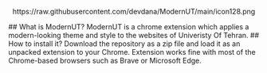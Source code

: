 <p align="center">
https://raw.githubusercontent.com/devdana/ModernUT/main/icon128.png
</p>
## What is ModernUT?
ModernUT is a chrome extension which applies a modern-looking theme and style to the websites of Univeristy Of Tehran.
## How to install it?
Download the repository as a zip file and load it as an unpacked extension to your Chrome.
Extension works fine with most of the Chrome-based browsers such as Brave or Microsoft Edge.